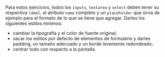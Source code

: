 Para estos ejercicios, todos los `inputs`, `textarea` y `select` deben tener su respectiva `label`, el atributo `name` completo y un `placeholder` que sirva de ejemplo para el formato de lo que se tiene que agregar. Darles los siguientes estilos mínimos:

- cambiar la tipografía y el color de fuente original;
- sacar los estilos por defecto de elementos de formulario y darles padding, un tamaño adecuado y un borde levemente redondeado;
- centrar todo con respecto a la pantalla.
